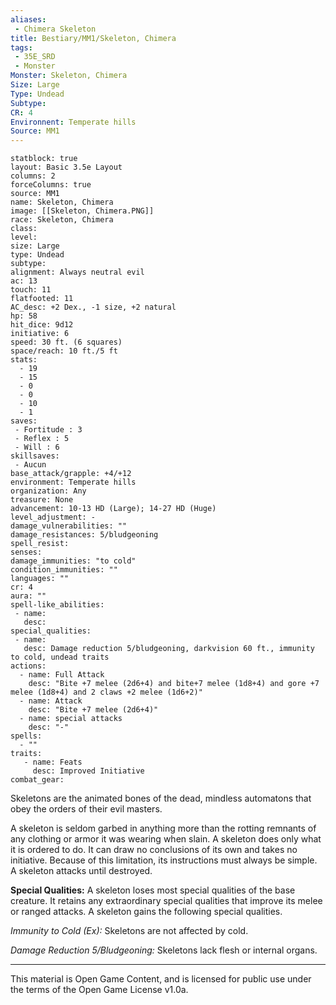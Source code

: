 ```yaml
---
aliases:
 - Chimera Skeleton
title: Bestiary/MM1/Skeleton, Chimera
tags: 
 - 35E_SRD
 - Monster
Monster: Skeleton, Chimera
Size: Large
Type: Undead
Subtype: 
CR: 4
Environnent: Temperate hills
Source: MM1
---
```


```statblock
statblock: true
layout: Basic 3.5e Layout
columns: 2
forceColumns: true
source: MM1 
name: Skeleton, Chimera
image: [[Skeleton, Chimera.PNG]]
race: Skeleton, Chimera
class: 
level: 
size: Large
type: Undead
subtype: 
alignment: Always neutral evil
ac: 13
touch: 11
flatfooted: 11
AC_desc: +2 Dex., -1 size, +2 natural
hp: 58
hit_dice: 9d12
initiative: 6
speed: 30 ft. (6 squares)
space/reach: 10 ft./5 ft
stats:
  - 19
  - 15
  - 0
  - 0
  - 10
  - 1
saves:
 - Fortitude : 3
 - Reflex : 5
 - Will : 6
skillsaves:
 - Aucun
base_attack/grapple: +4/+12
environment: Temperate hills
organization: Any
treasure: None
advancement: 10-13 HD (Large); 14-27 HD (Huge)
level_adjustment: -
damage_vulnerabilities: ""
damage_resistances: 5/bludgeoning
spell_resist: 
senses: 
damage_immunities: "to cold"
condition_immunities: ""
languages: ""
cr: 4
aura: ""
spell-like_abilities:
 - name: 
   desc: 
special_qualities:
 - name:
   desc: Damage reduction 5/bludgeoning, darkvision 60 ft., immunity to cold, undead traits
actions:
  - name: Full Attack
    desc: "Bite +7 melee (2d6+4) and bite+7 melee (1d8+4) and gore +7 melee (1d8+4) and 2 claws +2 melee (1d6+2)"
  - name: Attack
    desc: "Bite +7 melee (2d6+4)"
  - name: special attacks
    desc: "-"
spells:
  - ""
traits:
   - name: Feats
     desc: Improved Initiative
combat_gear:  
```


Skeletons are the animated bones of the dead, mindless automatons that obey the orders of their evil masters.

A skeleton is seldom garbed in anything more than the rotting remnants of any clothing or armor it was wearing when slain. A skeleton does only what it is ordered to do. It can draw no conclusions of its own and takes no initiative. Because of this limitation, its instructions must always be simple. A skeleton attacks until destroyed.


**Special Qualities:** A skeleton loses most special qualities of the base creature. It retains any extraordinary special qualities that improve its melee or ranged attacks. A skeleton gains the following special qualities.


*Immunity to Cold (Ex):* Skeletons are not affected by cold.


*Damage Reduction 5/Bludgeoning:* Skeletons lack flesh or internal organs.

---

This material is Open Game Content, and is licensed for public use under the terms of the Open Game License v1.0a.
